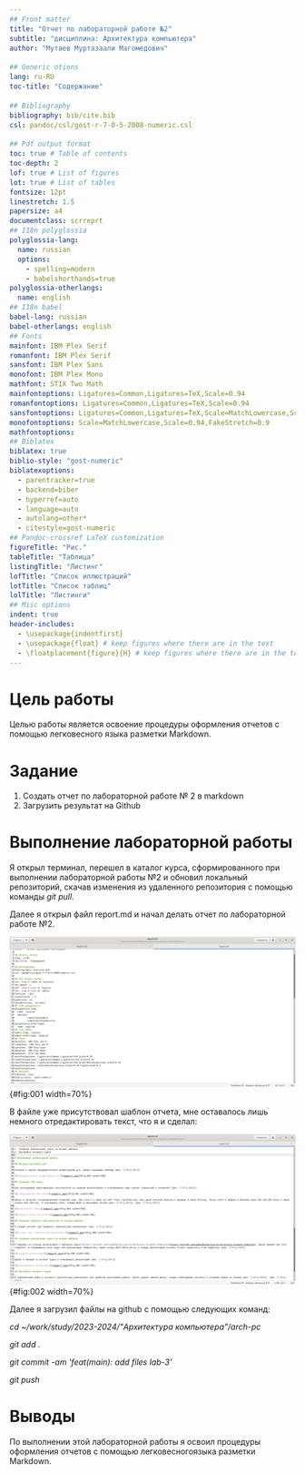 ```yaml
---
## Front matter
title: "Отчет по лабораторной работе №2"
subtitle: "дисциплина: Архитектура компьютера"
author: "Мутаев Муртазаали Магомедович"

## Generic otions
lang: ru-RU
toc-title: "Содержание"

## Bibliography
bibliography: bib/cite.bib
csl: pandoc/csl/gost-r-7-0-5-2008-numeric.csl

## Pdf output format
toc: true # Table of contents
toc-depth: 2
lof: true # List of figures
lot: true # List of tables
fontsize: 12pt
linestretch: 1.5
papersize: a4
documentclass: scrreprt
## I18n polyglossia
polyglossia-lang:
  name: russian
  options:
	- spelling=modern
	- babelshorthands=true
polyglossia-otherlangs:
  name: english
## I18n babel
babel-lang: russian
babel-otherlangs: english
## Fonts
mainfont: IBM Plex Serif
romanfont: IBM Plex Serif
sansfont: IBM Plex Sans
monofont: IBM Plex Mono
mathfont: STIX Two Math
mainfontoptions: Ligatures=Common,Ligatures=TeX,Scale=0.94
romanfontoptions: Ligatures=Common,Ligatures=TeX,Scale=0.94
sansfontoptions: Ligatures=Common,Ligatures=TeX,Scale=MatchLowercase,Scale=0.94
monofontoptions: Scale=MatchLowercase,Scale=0.94,FakeStretch=0.9
mathfontoptions:
## Biblatex
biblatex: true
biblio-style: "gost-numeric"
biblatexoptions:
  - parentracker=true
  - backend=biber
  - hyperref=auto
  - language=auto
  - autolang=other*
  - citestyle=gost-numeric
## Pandoc-crossref LaTeX customization
figureTitle: "Рис."
tableTitle: "Таблица"
listingTitle: "Листинг"
lofTitle: "Список иллюстраций"
lotTitle: "Список таблиц"
lolTitle: "Листинги"
## Misc options
indent: true
header-includes:
  - \usepackage{indentfirst}
  - \usepackage{float} # keep figures where there are in the text
  - \floatplacement{figure}{H} # keep figures where there are in the text
---
```


# Цель работы

Целью работы является освоение процедуры оформления отчетов с помощью легковесного языка разметки Markdown.

# Задание

1. Создать отчет по лабораторной работе № 2 в markdown
1. Загрузить результат на Github

# Выполнение лабораторной работы

Я открыл терминал, перешел в каталог курса, сформированного при выполнении лабораторной работы №2 и обновил локальный репозиторий, скачав изменения из удаленного репозитория с помощью команды *git pull*. 

Далее я открыл файл report.md и начал делать отчет по лабораторной работе №2.

![Файл report.md](image/1.png){#fig:001 width=70%}

В файле уже присутствовал шаблон отчета, мне оставалось лишь немного отредактировать текст, что я и сделал:

![Отчет по Лаб №2](image/2.png){#fig:002 width=70%}

Далее я загрузил файлы на github с помощью следующих команд:

*cd ~/work/study/2023-2024/"Архитектура компьютера"/arch-pc*

*git add .*

*git commit -am 'feat(main): add files lab-3'*

*git push*

# Выводы

По выполнении этой лабораторной работы я освоил процедуры оформления отчетов с помощью легковесногоязыка разметки Markdown.
